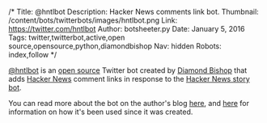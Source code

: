 /*
Title: @hntlbot
Description: Hacker News comments link bot.
Thumbnail: /content/bots/twitterbots/images/hntlbot.png
Link: https://twitter.com/hntlbot
Author: botsheeter.py
Date: January 5, 2016
Tags: twitter,twitterbot,active,open source,opensource,python,diamondbishop
Nav: hidden
Robots: index,follow
*/

[@hntlbot](https://twitter.com/hntlbot) is an [open source](https://github.com/dbish/hacker-news-tweet-linking-bot) Twitter bot created by [Diamond Bishop](https://twitter.com/diamondbishop) that adds [Hacker News](https://news.ycombinator.com/) comment links in response to the [Hacker News story bot](https://twitter.com/newsycombinator).

You can read more about the bot on the author's blog [here](http://programmer-ego.blogspot.com/2015/01/building-twitter-bot-with-python.html), and [here](http://programmer-ego.blogspot.com/2015/11/hacker-news-twitter-bot-10-months-later.html) for information on how it's been used since it was created.

